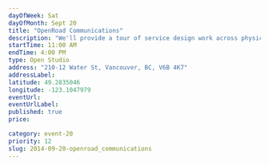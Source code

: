 ```yaml
---
dayOfWeek: Sat
dayOfMonth: Sept 20
title: "OpenRoad Communications"
description: "We'll provide a tour of service design work across physical and digital spaces to create a connected, delightful experience. Students can connect with our Creative team for portfolio reviews. Local food and beverages will be provided."
startTime: 11:00 AM
endTime: 4:00 PM
type: Open Studio
address: "210-12 Water St, Vancouver, BC, V6B 4K7"
addressLabel: 
latitude: 49.2835046
longitude: -123.1047979
eventUrl: 
eventUrlLabel: 
published: true
price: 

category: event-20
priority: 12
slug: 2014-09-20-openroad_communications
---
```

